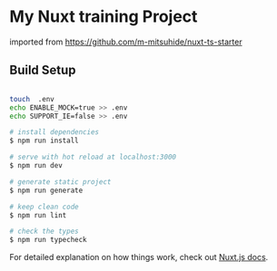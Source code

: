 # My Nuxt training Project

imported from https://github.com/m-mitsuhide/nuxt-ts-starter

## Build Setup

``` bash

touch  .env
echo ENABLE_MOCK=true >> .env
echo SUPPORT_IE=false >> .env

# install dependencies
$ npm run install

# serve with hot reload at localhost:3000
$ npm run dev

# generate static project
$ npm run generate

# keep clean code
$ npm run lint

# check the types
$ npm run typecheck
```

For detailed explanation on how things work, check out [Nuxt.js docs](https://nuxtjs.org).
